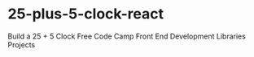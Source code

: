# 25-plus-5-clock-react
 Build a 25 + 5 Clock Free Code Camp Front End Development Libraries Projects
